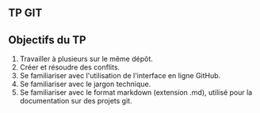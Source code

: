 ## TP GIT

## Objectifs du TP

1. Travailler à plusieurs sur le même dépôt.
2. Créer et résoudre des conflits.
3. Se familiariser avec l'utilisation de l'interface en ligne GitHub.
4. Se familiariser avec le jargon technique.
5. Se familiariser avec le format markdown (extension .md), utilisé pour la documentation sur des projets git.
